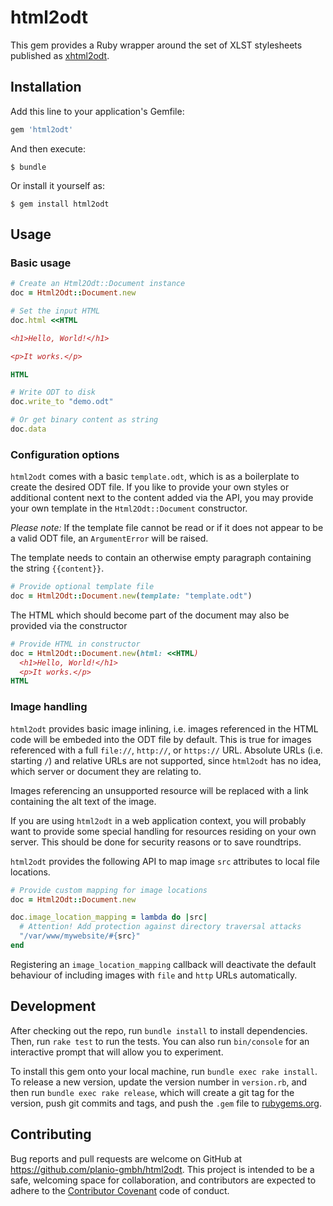 # html2odt

This gem provides a Ruby wrapper around the set of XLST stylesheets published as
[xhtml2odt](https://gitlab.com/abompard/xhtml2odt).

## Installation

Add this line to your application's Gemfile:

```ruby
gem 'html2odt'
```

And then execute:

    $ bundle

Or install it yourself as:

    $ gem install html2odt

## Usage

### Basic usage

```ruby
# Create an Html2Odt::Document instance
doc = Html2Odt::Document.new

# Set the input HTML
doc.html <<HTML

<h1>Hello, World!</h1>

<p>It works.</p>

HTML

# Write ODT to disk
doc.write_to "demo.odt"

# Or get binary content as string
doc.data
```

### Configuration options

`html2odt` comes with a basic `template.odt`, which is as a boilerplate to create
the desired ODT file. If you like to provide your own styles or additional
content next to the content added via the API, you may provide your own template
in the `Html2Odt::Document` constructor.

*Please note:* If the template file cannot be read or if it does not appear to
be a valid ODT file, an `ArgumentError` will be raised.

The template needs to contain an otherwise empty paragraph containing the string
`{{content}}`.

```ruby
# Provide optional template file
doc = Html2Odt::Document.new(template: "template.odt")
```




The HTML which should become part of the document may also be provided via the
constructor

```ruby
# Provide HTML in constructor
doc = Html2Odt::Document.new(html: <<HTML)
  <h1>Hello, World!</h1>
  <p>It works.</p>
HTML
```

### Image handling

`html2odt` provides basic image inlining, i.e. images referenced in the HTML
code will be embeded into the ODT file by default. This is true for images
referenced with a full `file://`, `http://`, or `https://` URL. Absolute URLs
(i.e. starting `/`) and relative URLs are not supported, since `html2odt` has no
idea, which server or document they are relating to.

Images referencing an unsupported resource will be replaced with a link
containing the alt text of the image.

If you are using `html2odt` in a web application context, you will probably want
to provide some special handling for resources residing on your own server. This
should be done for security reasons or to save roundtrips.

`html2odt` provides the following API to map image `src` attributes to local
file locations.

```ruby
# Provide custom mapping for image locations
doc = Html2Odt::Document.new

doc.image_location_mapping = lambda do |src|
  # Attention! Add protection against directory traversal attacks
  "/var/www/mywebsite/#{src}"
end
```

Registering an `image_location_mapping` callback will deactivate the default
behaviour of including images with `file` and `http` URLs automatically.


## Development

After checking out the repo, run `bundle install` to install dependencies. Then,
run `rake test` to run the tests. You can also run `bin/console` for an
interactive prompt that will allow you to experiment.

To install this gem onto your local machine, run `bundle exec rake install`. To
release a new version, update the version number in `version.rb`, and then run
`bundle exec rake release`, which will create a git tag for the version, push
git commits and tags, and push the `.gem` file to
[rubygems.org](https://rubygems.org).

## Contributing

Bug reports and pull requests are welcome on GitHub at
https://github.com/planio-gmbh/html2odt. This project is intended to be a safe,
welcoming space for collaboration, and contributors are expected to adhere to
the [Contributor Covenant](http://contributor-covenant.org) code of conduct.

